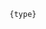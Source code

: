 <script context="module">
  import { fetchMetaData } from '$lib/load.js';
  const filename = 'prefersReducedMotion.json';
  export const load = fetchMetaData(filename);
</script>

<script>
  import Header from '$lib/Header.svelte';
  import APITable from '$lib/APITable.svelte';

  export let meta;

  const { name, description, type } = meta[0];
</script>

<Header name={'$' + name} {description} />

<code>{type}</code>

<!-- More documentation... -->
